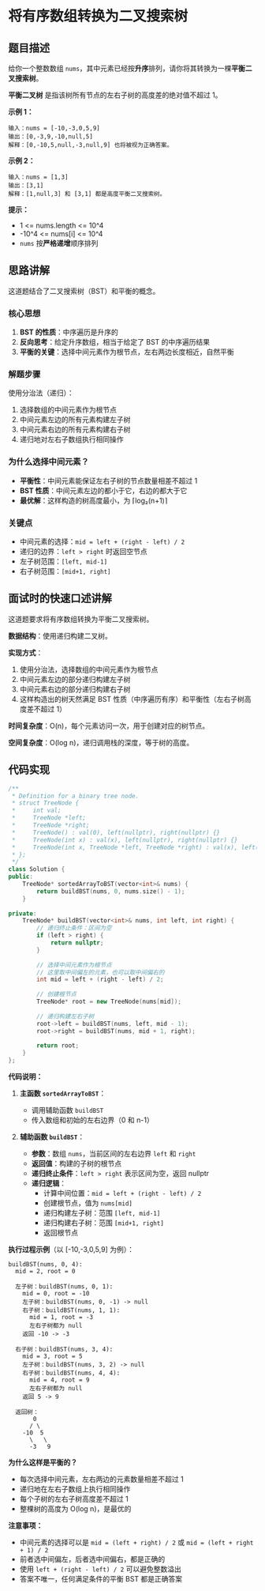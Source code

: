 # 将有序数组转换为二叉搜索树

## 题目描述

给你一个整数数组 `nums`，其中元素已经按**升序**排列，请你将其转换为一棵**平衡二叉搜索树**。

**平衡二叉树** 是指该树所有节点的左右子树的高度差的绝对值不超过 1。

**示例 1：**
```
输入：nums = [-10,-3,0,5,9]
输出：[0,-3,9,-10,null,5]
解释：[0,-10,5,null,-3,null,9] 也将被视为正确答案。
```

**示例 2：**
```
输入：nums = [1,3]
输出：[3,1]
解释：[1,null,3] 和 [3,1] 都是高度平衡二叉搜索树。
```

**提示：**
- 1 <= nums.length <= 10^4
- -10^4 <= nums[i] <= 10^4
- `nums` 按**严格递增**顺序排列

## 思路讲解

这道题结合了二叉搜索树（BST）和平衡的概念。

### 核心思想

1. **BST 的性质**：中序遍历是升序的
2. **反向思考**：给定升序数组，相当于给定了 BST 的中序遍历结果
3. **平衡的关键**：选择中间元素作为根节点，左右两边长度相近，自然平衡

### 解题步骤

使用分治法（递归）：
1. 选择数组的中间元素作为根节点
2. 中间元素左边的所有元素构建左子树
3. 中间元素右边的所有元素构建右子树
4. 递归地对左右子数组执行相同操作

### 为什么选择中间元素？

- **平衡性**：中间元素能保证左右子树的节点数量相差不超过 1
- **BST 性质**：中间元素左边的都小于它，右边的都大于它
- **最优解**：这样构造的树高度最小，为 ⌈log₂(n+1)⌉

### 关键点

- 中间元素的选择：`mid = left + (right - left) / 2`
- 递归的边界：`left > right` 时返回空节点
- 左子树范围：`[left, mid-1]`
- 右子树范围：`[mid+1, right]`

## 面试时的快速口述讲解

这道题要求将有序数组转换为平衡二叉搜索树。

**数据结构**：使用递归构建二叉树。

**实现方式**：
1. 使用分治法，选择数组的中间元素作为根节点
2. 中间元素左边的部分递归构建左子树
3. 中间元素右边的部分递归构建右子树
4. 这样构造出的树天然满足 BST 性质（中序遍历有序）和平衡性（左右子树高度差不超过 1）

**时间复杂度**：O(n)，每个元素访问一次，用于创建对应的树节点。

**空间复杂度**：O(log n)，递归调用栈的深度，等于树的高度。

## 代码实现

```cpp
/**
 * Definition for a binary tree node.
 * struct TreeNode {
 *     int val;
 *     TreeNode *left;
 *     TreeNode *right;
 *     TreeNode() : val(0), left(nullptr), right(nullptr) {}
 *     TreeNode(int x) : val(x), left(nullptr), right(nullptr) {}
 *     TreeNode(int x, TreeNode *left, TreeNode *right) : val(x), left(left), right(right) {}
 * };
 */
class Solution {
public:
    TreeNode* sortedArrayToBST(vector<int>& nums) {
        return buildBST(nums, 0, nums.size() - 1);
    }
    
private:
    TreeNode* buildBST(vector<int>& nums, int left, int right) {
        // 递归终止条件：区间为空
        if (left > right) {
            return nullptr;
        }
        
        // 选择中间元素作为根节点
        // 这里取中间偏左的元素，也可以取中间偏右的
        int mid = left + (right - left) / 2;
        
        // 创建根节点
        TreeNode* root = new TreeNode(nums[mid]);
        
        // 递归构建左右子树
        root->left = buildBST(nums, left, mid - 1);
        root->right = buildBST(nums, mid + 1, right);
        
        return root;
    }
};
```

**代码说明：**

1. **主函数 `sortedArrayToBST`**：
   - 调用辅助函数 `buildBST`
   - 传入数组和初始的左右边界（0 和 n-1）

2. **辅助函数 `buildBST`**：
   - **参数**：数组 `nums`，当前区间的左右边界 `left` 和 `right`
   - **返回值**：构建的子树的根节点
   - **递归终止条件**：`left > right` 表示区间为空，返回 nullptr
   - **递归逻辑**：
     - 计算中间位置：`mid = left + (right - left) / 2`
     - 创建根节点，值为 `nums[mid]`
     - 递归构建左子树：范围 `[left, mid-1]`
     - 递归构建右子树：范围 `[mid+1, right]`
     - 返回根节点

**执行过程示例**（以 [-10,-3,0,5,9] 为例）：

```
buildBST(nums, 0, 4):
  mid = 2, root = 0
  
  左子树：buildBST(nums, 0, 1):
    mid = 0, root = -10
    左子树：buildBST(nums, 0, -1) -> null
    右子树：buildBST(nums, 1, 1):
      mid = 1, root = -3
      左右子树都为 null
    返回 -10 -> -3
  
  右子树：buildBST(nums, 3, 4):
    mid = 3, root = 5
    左子树：buildBST(nums, 3, 2) -> null
    右子树：buildBST(nums, 4, 4):
      mid = 4, root = 9
      左右子树都为 null
    返回 5 -> 9
  
  返回树：
       0
      / \
    -10  5
      \   \
      -3   9
```

**为什么这样是平衡的？**
- 每次选择中间元素，左右两边的元素数量相差不超过 1
- 递归地在左右子数组上执行相同操作
- 每个子树的左右子树高度差不超过 1
- 整棵树的高度为 O(log n)，是最优的

**注意事项：**
- 中间元素的选择可以是 `mid = (left + right) / 2` 或 `mid = (left + right + 1) / 2`
- 前者选中间偏左，后者选中间偏右，都是正确的
- 使用 `left + (right - left) / 2` 可以避免整数溢出
- 答案不唯一，任何满足条件的平衡 BST 都是正确答案

